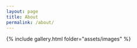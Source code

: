 ```yaml
---
layout: page
title: About
permalink: /about/
---
```

{% include gallery.html folder="assets/images" %}

